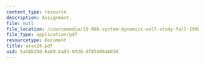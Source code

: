 ```yaml
---
content_type: resource
description: Assignment.
file: null
file_location: /coursemedia/15-988-system-dynamics-self-study-fall-1998-spring-1999/5a58b29d6ab9ba830938df85400a603d_assn29.pdf
file_type: application/pdf
resourcetype: Document
title: assn29.pdf
uid: 5a58b29d-6ab9-ba83-0938-df85400a603d
---
```

